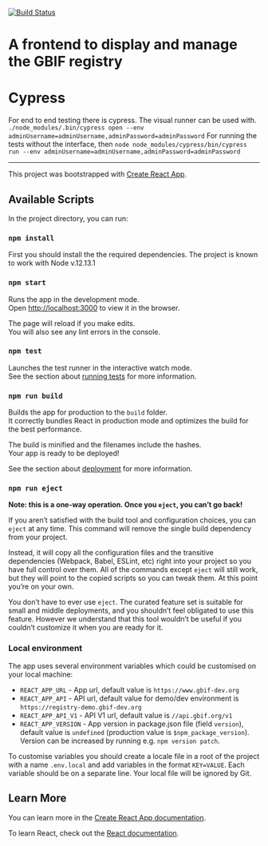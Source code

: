 [![Build Status](https://travis-ci.org/gbif/registry-console.svg?branch=bug-fix)](https://travis-ci.org/gbif/registry-console)

# A frontend to display and manage the GBIF registry

# Cypress
For end to end testing there is cypress. The visual runner can be used with.
`./node_modules/.bin/cypress open --env adminUsername=adminUsername,adminPassword=adminPassword`
For running the tests without the interface, then `node node_modules/cypress/bin/cypress run --env adminUsername=adminUsername,adminPassword=adminPassword`

----------

This project was bootstrapped with [Create React App](https://github.com/facebook/create-react-app).

## Available Scripts

In the project directory, you can run:

### `npm install`

First you should install the the required dependencies. The project is known to work with Node v.12.13.1

### `npm start`

Runs the app in the development mode.<br>
Open [http://localhost:3000](http://localhost:3000) to view it in the browser.

The page will reload if you make edits.<br>
You will also see any lint errors in the console.

### `npm test`

Launches the test runner in the interactive watch mode.<br>
See the section about [running tests](https://facebook.github.io/create-react-app/docs/running-tests) for more information.

### `npm run build`

Builds the app for production to the `build` folder.<br>
It correctly bundles React in production mode and optimizes the build for the best performance.

The build is minified and the filenames include the hashes.<br>
Your app is ready to be deployed!

See the section about [deployment](https://facebook.github.io/create-react-app/docs/deployment) for more information.

### `npm run eject`

**Note: this is a one-way operation. Once you `eject`, you can’t go back!**

If you aren’t satisfied with the build tool and configuration choices, you can `eject` at any time. This command will remove the single build dependency from your project.

Instead, it will copy all the configuration files and the transitive dependencies (Webpack, Babel, ESLint, etc) right into your project so you have full control over them. All of the commands except `eject` will still work, but they will point to the copied scripts so you can tweak them. At this point you’re on your own.

You don’t have to ever use `eject`. The curated feature set is suitable for small and middle deployments, and you shouldn’t feel obligated to use this feature. However we understand that this tool wouldn’t be useful if you couldn’t customize it when you are ready for it.

### Local environment
The app uses several environment variables which could be customised on your local machine:
* `REACT_APP_URL` - App url, default value is `https://www.gbif-dev.org`
* `REACT_APP_API` - API url, default value for demo/dev environment is `https://registry-demo.gbif-dev.org`
* `REACT_APP_API_V1` - API V1 url, default value is `//api.gbif.org/v1`
* `REACT_APP_VERSION` - App version in package.json file (field `version`), default value is `undefined` (production value is `$npm_package_version`). Version can be increased by running e.g. `npm version patch`.

To customise variables you should create a locale file in a root of the project with a name `.env.local` and add variables in the format `KEY=VALUE`. 
Each variable should be on a separate line.
Your local file will be ignored by Git.

## Learn More

You can learn more in the [Create React App documentation](https://facebook.github.io/create-react-app/docs/getting-started).

To learn React, check out the [React documentation](https://reactjs.org/).
